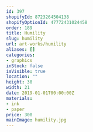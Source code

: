 ```yaml
---
id: 397
shopifyId: 8723264504138
shopifyOptionId: 47772431024458
order: 189
title: Humility
slug: humility
url: art-works/humility
aliases: []
categories:
- graphics
inStock: false
isVisible: true
location: ""
height: 30
width: 21
date: 2019-01-01T00:00:00Z
materials:
- ink
- paper
price: 300
mainImage: humility.jpg
---
```

